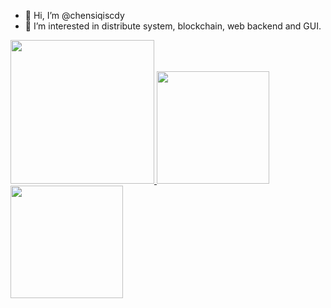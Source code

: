 - 👋 Hi, I’m @chensiqiscdy
- 👀 I’m interested in distribute system, blockchain, web backend and GUI.

<a href="/">
  <img height="230em" src="https://github-profile-summary-cards.vercel.app/api/cards/profile-details?username=chensiqiscdy&theme=github">
  <img height="180em" src="https://github-readme-stats.vercel.app/api?username=chensiqiscdy&show_icons=true&include_all_commits=true&count_private=true"/>
  <img height="180em" src="https://github-readme-stats.vercel.app/api/top-langs?username=chensiqiscdy&layout=compact&langs_count=8" />
</a>
